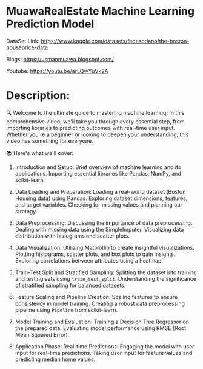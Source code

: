 # MuawaRealEstate Machine Learning Prediction Model


 DataSet Link: https://www.kaggle.com/datasets/fedesoriano/the-boston-houseprice-data


  Blogs:   https://usmanmuawa.blogspot.com/


 
 Youtube: https://youtu.be/arLQwYuVk2A

# Description:
🔍 Welcome to the ultimate guide to mastering machine learning! In this comprehensive video, we'll take you through every essential step, from importing libraries to predicting outcomes with real-time user input. Whether you're a beginner or looking to deepen your understanding, this video has something for everyone.

📚 Here's what we'll cover:
 1. Introduction and Setup:
   Brief overview of machine learning and its applications.
   Importing essential libraries like Pandas, NumPy, and scikit-learn.

 2. Data Loading and Preparation:
   Loading a real-world dataset (Boston Housing data) using Pandas.
   Exploring dataset dimensions, features, and target variables.
   Checking for missing values and planning our strategy.

 3. Data Preprocessing:
   Discussing the importance of data preprocessing.
   Dealing with missing data using the SimpleImputer.
   Visualizing data distribution with histograms and scatter plots.

 4. Data Visualization:
   Utilizing Matplotlib to create insightful visualizations.
   Plotting histograms, scatter plots, and box plots to gain insights.
   Exploring correlations between attributes using a heatmap.

 5. Train-Test Split and Stratified Sampling:
   Splitting the dataset into training and testing sets using `train_test_split`.
   Understanding the significance of stratified sampling for balanced          datasets.
 6. Feature Scaling and Pipeline Creation:
   Scaling features to ensure consistency in model training.
   Creating a robust data preprocessing pipeline using `Pipeline` from scikit-learn.

 7. Model Training and Evaluation:
   Training a Decision Tree Regressor on the prepared data.
   Evaluating model performance using RMSE (Root Mean Squared Error).

 8. Application Phase: Real-time Predictions:
   Engaging the model with user input for real-time predictions.
   Taking user input for feature values and predicting median home values.
